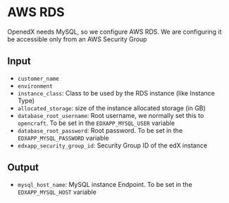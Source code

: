 # AWS RDS

OpenedX needs MySQL, so we configure AWS RDS. We are configuring it be accessible only from an
AWS Security Group

## Input

- `customer_name`
- `environment`
- `instance_class`: Class to be used by the RDS instance (like Instance Type)
- `allocated_storage`: size of the instance allocated storage (in GB)
- `database_root_username`: Root username, we normally set this to `opencraft`. To be set in the
`EDXAPP_MYSQL_USER` variable
- `database_root_password`: Root password. To be set in the `EDXAPP_MYSQL_PASSWORD` variable
- `edxapp_security_group_id`: Security Group ID of the edX instance

## Output

- `mysql_host_name`: MySQL instance Endpoint. To be set in the `EDXAPP_MYSQL_HOST` variable
